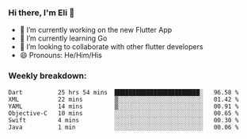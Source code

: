 ### Hi there, I'm Eli 👋
- 🔭 I’m currently working on the new Flutter App
- 🌱 I’m currently learning Go
- 🦄 I’m looking to collaborate with other flutter developers
- 😄 Pronouns: He/Him/His

### Weekly breakdown:
<!--START_SECTION:waka-->

```text
Dart          25 hrs 54 mins  ████████████████████████░   96.58 %
XML           22 mins         ▒░░░░░░░░░░░░░░░░░░░░░░░░   01.42 %
YAML          14 mins         ▒░░░░░░░░░░░░░░░░░░░░░░░░   00.91 %
Objective-C   10 mins         ░░░░░░░░░░░░░░░░░░░░░░░░░   00.65 %
Swift         4 mins          ░░░░░░░░░░░░░░░░░░░░░░░░░   00.30 %
Java          1 min           ░░░░░░░░░░░░░░░░░░░░░░░░░   00.06 %
```

<!--END_SECTION:waka-->
